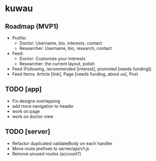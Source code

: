 # kuwau

## Roadmap (MVP1)

- Profile:
  - Doctor: Username, bio, interests, contact
  - Researcher: Username, bio, research, contact
- Feed:
  - Doctor: Customize your interests
  - Researcher: the current layout, polish
- Feed (Following, recommended [interest], promoted [needs funding])
- Feed Items: Article [link], Page [needs funding, about us], Post

## TODO [app]
- Fix designs overlapping
- add more navigation to header
- work on page
- work on doctor view

## TODO [server]

* Refactor duplicated validateBody on each handler
* Move route prefixes to server/api/v1.js
* Remove unused routes (account?)

